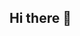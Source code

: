 ## Hi there 👋

<!--
**itsmeJayx0/itsmeJayx0** is a ✨ personal ✨ repository because its `README.md` appears on your GitHub profile.

Here are some ideas to get you started:

- 🔭 I’m currently working on the course of GitHub course
- 🌱 I’m currently learning GitHub basics and fundamentals
- 👯 I’m looking to collaborate on with other professionals
- 🤔 I’m looking for help with regards on how to become a DevOps Enginneer
- 💬 Ask me about my career and plans
- 📫 How to reach me: you can reach my through Facebook https://www.facebook.com/itsmeJayx0/ or LinkedIn: https://www.linkedin.com/in/jay-delosreyes/
- 😄 Pronouns: He/Him

-->
